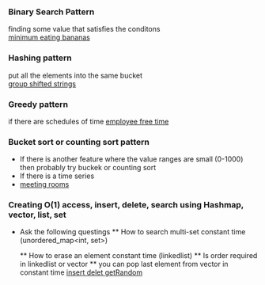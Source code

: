 
### Binary Search Pattern  
finding some value that satisfies the conditons     
[minimum eating bananas](https://leetcode.com/problems/minimum-add-to-make-parentheses-valid/)

### Hashing pattern
put all the elements into the same bucket        
[group shifted strings](https://leetcode.com/problems/group-shifted-strings/)  

### Greedy pattern    
if there are schedules of time 
[employee free time](https://leetcode.com/problems/employee-free-time/)     

### Bucket sort or counting sort pattern  

* If there is another feature where the value ranges are small (0-1000) then probably try buckek or counting sort     
* If there is a time series
*  [meeting rooms](https://leetcode.com/problems/meeting-rooms-ii/)      

### Creating O(1) access, insert, delete, search using Hashmap, vector, list, set    
* Ask the following questings
** How to search multi-set constant time (unordered_map<int, set<int>>)
  
  ** How to erase an element constant time (linkedlist)
  ** Is order required in linkedlist or vector
  ** you can pop last element from vector in constant time
  [insert delet getRandom](https://leetcode.com/problems/insert-delete-getrandom-o1-duplicates-allowed/)
 
